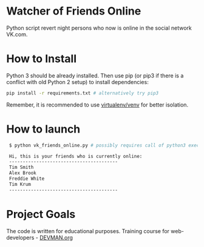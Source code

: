 # Watcher of Friends Online

Python script revert night persons who now is online in the social network VK.com.



# How to Install

Python 3 should be already installed. Then use pip (or pip3 if there is a conflict with old Python 2 setup) to install dependencies:

```bash
pip install -r requirements.txt # alternatively try pip3
```

Remember, it is recommended to use [virtualenv/venv](https://devman.org/encyclopedia/pip/pip_virtualenv/) for better isolation.


# How to launch

```bash
 $ python vk_friends_online.py # possibly requires call of python3 executive instead of just python

 Hi, this is your friends who is currently online:
 ----------------------------------------
 Tim Smith
 Alex Brook
 Freddie White
 Tim Krum
 ----------------------------------------
```


# Project Goals

The code is written for educational purposes. Training course for web-developers - [DEVMAN.org](https://devman.org)
